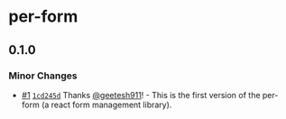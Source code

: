 # per-form

## 0.1.0

### Minor Changes

- [#1](https://github.com/geetesh911/per-form/pull/1) [`1cd245d`](https://github.com/geetesh911/per-form/commit/1cd245d4c9e912b721f830afd63e913308eb8251) Thanks [@geetesh911](https://github.com/geetesh911)! - This is the first version of the per-form (a react form management library).
